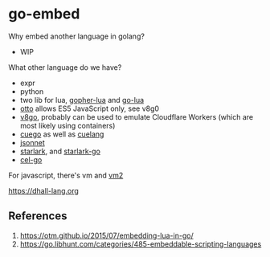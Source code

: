 # go-embed


Why embed another language in golang?
- WIP

What other language do we have?

- expr
- python
- two lib for lua, [gopher-lua](https://github.com/yuin/gopher-lua) and [go-lua](https://github.com/Shopify/go-lua)
- [otto](https://github.com/robertkrimen/otto) allows ES5 JavaScript only, see v8g0
- [v8go](https://github.com/rogchap/v8go), probably can be used to emulate Cloudflare Workers (which are most likely using containers)
- [cuego](https://pkg.go.dev/cuelang.org/go@v0.3.2/cuego) as well as [cuelang](https://cuelang.org/docs/references/)
- [jsonnet](https://jsonnet.org/learning/tutorial.html)
- [starlark](https://github.com/bazelbuild/starlark), and [starlark-go](https://github.com/google/starlark-go)
- [cel-go](https://github.com/google/cel-go)

For javascript, there's vm and [vm2](https://github.com/patriksimek/vm2)

https://dhall-lang.org

## References

1. https://otm.github.io/2015/07/embedding-lua-in-go/
2. https://go.libhunt.com/categories/485-embeddable-scripting-languages

